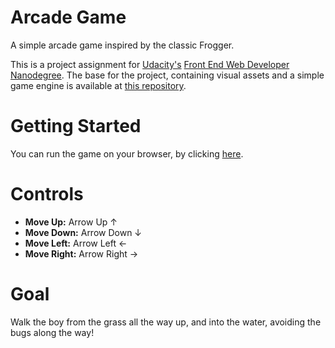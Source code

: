 # Arcade Game
A simple arcade game inspired by the classic Frogger.

This is a project assignment for [Udacity's][udacity] [Front End Web Developer Nanodegree][fend].
The base for the project, containing visual assets and a simple game engine is available at [this repository][assignment-repo].

# Getting Started
You can run the game on your browser, by clicking [here][github-page].

# Controls
- **Move Up:** Arrow Up ↑
- **Move Down:** Arrow Down ↓
- **Move Left:** Arrow Left ←
- **Move Right:** Arrow Right →

# Goal
Walk the boy from the grass all the way up, and into the water, avoiding the bugs along the way!

[udacity]: <https://www.udacity.com/>
[fend]: <https://www.udacity.com/course/front-end-web-developer-nanodegree--nd001>
[github-page]: <https://oscarpaesi.github.io/fend-arcade-game/>
[assignment-repo]: <https://github.com/udacity/frontend-nanodegree-arcade-game>
